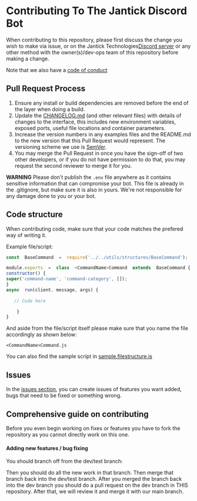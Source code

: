 
# Contributing To The Jantick Discord Bot
When contributing to this repository, please first discuss the change you wish to make via issue, or on the Jantick Technologies[Discord server](https://discord.gg/srZ5BzJaRH) or any other method with the owner(s)/dev-ops team of this repository before making a change.

Note that we also have a [code of conduct](CODE_OF_CONDUCT.md)

## Pull Request Process

1. Ensure any install or build dependencies are removed before the end of the layer when doing a 
   build.
2. Update the [CHANGELOG.md](CHANGELOG.MD) (and other relevant files) with details of changes to the interface, this includes new environment variables, exposed ports, useful file locations and container parameters.
3. Increase the version numbers in any examples files and the README.md to the new version that this
   Pull Request would represent. The versioning scheme we use is [SemVer](http://semver.org/).
4. You may merge the Pull Request in once you have the sign-off of two other developers, or if you 
   do not have permission to do that, you may request the second reviewer to merge it for you.


**WARNING** Please don't publish the `.env` file anywhere as it contains sensitive information that can compromise your bot. This file is already in the .gitignore, but make sure it is also in yours. We're not responsible for any damage done to you or your bot.

## Code structure
When contributing code, make sure that your code matches the prefered way of writing it.

Example file/script:
```js
const  BaseCommand  =  require('../../utils/structures/BaseCommand');

module.exports  =  class  <CommandName>Command  extends  BaseCommand {
constructor() {
super('command-name', 'command-category', []);
}
async  run(client, message, args) {
   
   // Code here

	}
}

```

And aside from the file/script itself please make sure that you name the file accordingly as shown below:

`<CommandName>Command.js`

You can also find the sample script in [sample.filestructure.js](https://github.com/Jantick/jantick-discord-bot/sample.filestructure.js)

## Issues
In the [issues section](https://github.com/Jantick/jantick-discord-bto/issues), you can create issues of features you want added, bugs that need to be fixed or something wrong.


## Comprehensive guide on contributing
Before you even begin working on fixes or features you have to fork the repository as you cannot directly work on this one.

#### Adding new features / bug fixing
You should branch off from the dev/test branch:

Then you should do all the new work in that branch. Then merge that branch back into the dev/test branch.
After you merged the branch back into the dev branch you should do a pull request on the dev branch in THIS repository. After that, we will review it and merge it with our main branch.
